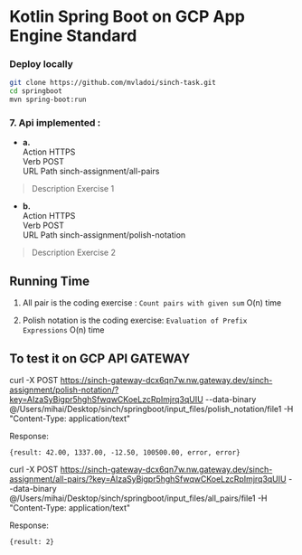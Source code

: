 # Kotlin Spring Boot on GCP App Engine Standard


### Deploy locally 

```sh
git clone https://github.com/mvladoi/sinch-task.git
cd springboot
mvn spring-boot:run 

```

[tutorial]: https://cloud.google.com/community/tutorials/kotlin-springboot-app-engine-java8


### 7. Api implemented : 

- **a.**\
Action	     HTTPS \
Verb         POST\
URL Path     sinch-assignment/all-pairs  
> Description  Exercise 1 

- **b.**\
Action	     HTTPS \
Verb         POST\
URL Path     sinch-assignment/polish-notation
> Description  Exercise 2


## Running Time
1. All pair is the coding exercise : ```Count pairs with given sum```
   O(n) time

2. Polish notation is the coding exercise: ```Evaluation of Prefix Expressions```
    O(n) time
   

## To test it on GCP API GATEWAY 

curl -X POST https://sinch-gateway-dcx6qn7w.nw.gateway.dev/sinch-assignment/polish-notation/?key=AIzaSyBigpr5hghSfwqwCKoeLzcRpImjrq3qUIU  --data-binary  @/Users/mihai/Desktop/sinch/springboot/input_files/polish_notation/file1  -H "Content-Type: application/text"

Response: 

```{result: 42.00, 1337.00, -12.50, 100500.00, error, error}```



curl -X POST https://sinch-gateway-dcx6qn7w.nw.gateway.dev/sinch-assignment/all-pairs/?key=AIzaSyBigpr5hghSfwqwCKoeLzcRpImjrq3qUIU  --data-binary  @/Users/mihai/Desktop/sinch/springboot/input_files/all_pairs/file1  -H "Content-Type: application/text"

Response:

```{result: 2}```
